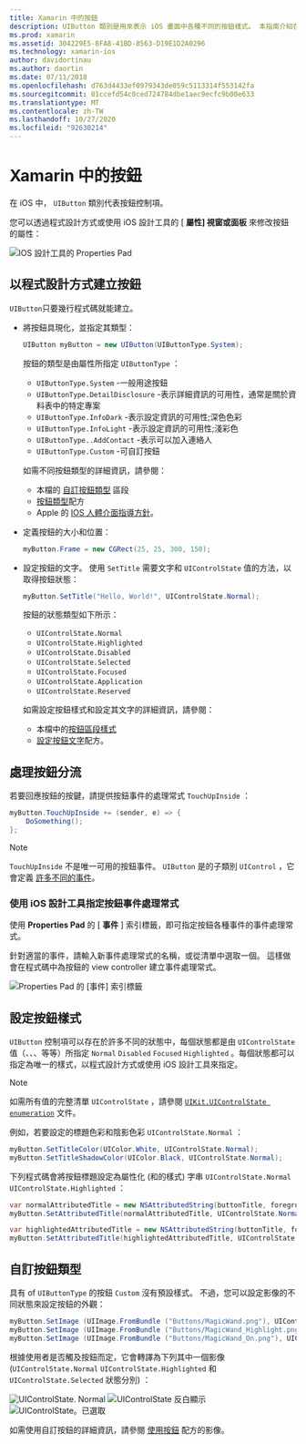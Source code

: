 ```yaml
---
title: Xamarin 中的按鈕
description: UIButton 類別是用來表示 iOS 畫面中各種不同的按鈕樣式。 本指南介紹在 iOS 中使用按鈕的不同選項。
ms.prod: xamarin
ms.assetid: 304229E5-8FA8-41BD-8563-D19E1D2A0296
ms.technology: xamarin-ios
author: davidortinau
ms.author: daortin
ms.date: 07/11/2018
ms.openlocfilehash: d763d4433ef0979343de059c5113314f553142fa
ms.sourcegitcommit: 01ccefd54c0ced724784dbe1aec9ecfc9b00e633
ms.translationtype: MT
ms.contentlocale: zh-TW
ms.lasthandoff: 10/27/2020
ms.locfileid: "92630214"
---
```

# <a name="buttons-in-xamarinios"></a>Xamarin 中的按鈕

在 iOS 中， `UIButton` 類別代表按鈕控制項。

您可以透過程式設計方式或使用 iOS 設計工具的 [ **屬性] 視窗或面板** 來修改按鈕的屬性：

![IOS 設計工具的 Properties Pad](buttons-images/properties.png "IOS 設計工具的 Properties Pad")

## <a name="creating-a-button-programmatically"></a>以程式設計方式建立按鈕

`UIButton`只要幾行程式碼就能建立。

- 將按鈕具現化，並指定其類型：

  ```csharp
  UIButton myButton = new UIButton(UIButtonType.System);
  ```

  按鈕的類型是由屬性所指定 `UIButtonType` ：

  - `UIButtonType.System` -一般用途按鈕
  - `UIButtonType.DetailDisclosure` -表示詳細資訊的可用性，通常是關於資料表中的特定專案
  - `UIButtonType.InfoDark` -表示設定資訊的可用性;深色色彩
  - `UIButtonType.InfoLight` -表示設定資訊的可用性;淺彩色
  - `UIButtonType..AddContact` -表示可以加入連絡人
  - `UIButtonType.Custom` -可自訂按鈕

  如需不同按鈕類型的詳細資訊，請參閱：
  
  - 本檔的 [自訂按鈕類型](#custom-button-types) 區段
  - [按鈕類型](https://github.com/xamarin/recipes/tree/master/Recipes/ios/standard_controls/buttons/create_different_types_of_buttons)配方
  - Apple 的 [IOS 人體介面指導方針](https://developer.apple.com/design/human-interface-guidelines/ios/controls/buttons/)。

- 定義按鈕的大小和位置：

  ```csharp
  myButton.Frame = new CGRect(25, 25, 300, 150);
  ```

- 設定按鈕的文字。 使用 `SetTitle` 需要文字和 `UIControlState` 值的方法，以取得按鈕狀態：

  ```csharp
  myButton.SetTitle("Hello, World!", UIControlState.Normal);
  ```
  
  按鈕的狀態類型如下所示：
  
  - `UIControlState.Normal`
  - `UIControlState.Highlighted`
  - `UIControlState.Disabled`
  - `UIControlState.Selected`
  - `UIControlState.Focused`
  - `UIControlState.Application`
  - `UIControlState.Reserved`
  
  如需設定按鈕樣式和設定其文字的詳細資訊，請參閱：

  - 本檔中的[按鈕區段樣式](#styling-a-button)
  - [設定按鈕文字](https://github.com/xamarin/recipes/tree/master/Recipes/ios/standard_controls/buttons/set_button_text)配方。

## <a name="handling-a-button-tap"></a>處理按鈕分流

若要回應按鈕的按鍵，請提供按鈕事件的處理常式 `TouchUpInside` ：

```csharp
myButton.TouchUpInside += (sender, e) => {
    DoSomething();
};
```

> [!NOTE]
> `TouchUpInside` 不是唯一可用的按鈕事件。 `UIButton` 是的子類別 `UIControl` ，它會定義 [許多不同的事件](xref:UIKit.UIControlEvent)。

### <a name="using-the-ios-designer-to-specify-button-event-handlers"></a>使用 iOS 設計工具指定按鈕事件處理常式

使用 **Properties Pad** 的 [ **事件** ] 索引標籤，即可指定按鈕各種事件的事件處理常式。

針對適當的事件，請輸入新事件處理常式的名稱，或從清單中選取一個。 這樣做會在程式碼中為按鈕的 view controller 建立事件處理常式。

![Properties Pad 的 [事件] 索引標籤](buttons-images/image1.png "Properties Pad 的 [事件] 索引標籤")

## <a name="styling-a-button"></a>設定按鈕樣式

`UIButton` 控制項可以存在於許多不同的狀態中，每個狀態都是由 `UIControlState` 值（、、、等等）所指定 `Normal` `Disabled` `Focused` `Highlighted` 。每個狀態都可以指定為唯一的樣式，以程式設計方式或使用 iOS 設計工具來指定。

> [!NOTE]
> 如需所有值的完整清單 `UIControlState` ，請參閱 [`UIKit.UIControlState enumeration`](xref:UIKit.UIControlState)
> 文件。

例如，若要設定的標題色彩和陰影色彩 `UIControlState.Normal` ：

```csharp
myButton.SetTitleColor(UIColor.White, UIControlState.Normal);
myButton.SetTitleShadowColor(UIColor.Black, UIControlState.Normal);
```

下列程式碼會將按鈕標題設定為屬性化 (和的樣式) 字串 `UIControlState.Normal` `UIControlState.Highlighted` ：

```csharp
var normalAttributedTitle = new NSAttributedString(buttonTitle, foregroundColor: UIColor.Blue, strikethroughStyle: NSUnderlineStyle.Single);
myButton.SetAttributedTitle(normalAttributedTitle, UIControlState.Normal);

var highlightedAttributedTitle = new NSAttributedString(buttonTitle, foregroundColor: UIColor.Green, strikethroughStyle: NSUnderlineStyle.Thick);
myButton.SetAttributedTitle(highlightedAttributedTitle, UIControlState.Highlighted);
```

## <a name="custom-button-types"></a>自訂按鈕類型

具有 of `UIButtonType` 的按鈕 `Custom` 沒有預設樣式。 不過，您可以設定影像的不同狀態來設定按鈕的外觀：

```csharp
myButton.SetImage (UIImage.FromBundle ("Buttons/MagicWand.png"), UIControlState.Normal);
myButton.SetImage (UIImage.FromBundle ("Buttons/MagicWand_Highlight.png"), UIControlState.Highlighted);
myButton.SetImage (UIImage.FromBundle ("Buttons/MagicWand_On.png"), UIControlState.Selected);
```

根據使用者是否觸及按鈕而定，它會轉譯為下列其中一個影像 (`UIControlState.Normal` `UIControlState.Highlighted` 和 `UIControlState.Selected` 狀態分別) ：

![UIControlState. Normal](buttons-images/image22.png "UIControlState. Normal") 
![UIControlState 反白顯示](buttons-images/image23.png "UIControlState 反白顯示") 
![UIControlState。已選取](buttons-images/image24.png "UIControlState。已選取")

如需使用自訂按鈕的詳細資訊，請參閱 [使用按鈕](https://github.com/xamarin/recipes/tree/master/Recipes/ios/standard_controls/buttons/use_an_image_for_a_button) 配方的影像。
